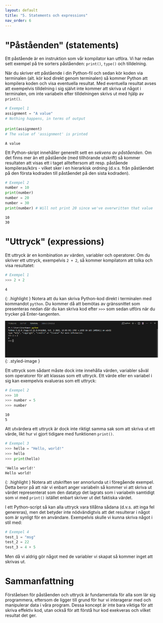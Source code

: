 ```yaml
---
layout: default
title: "5. Statements och expressions"
nav_order: 6
---
```


# "Påståenden" (statements)
Ett påstående är en instruktion som vår kompilator kan utföra. Vi har redan sett exempel på tre sorters påståenden: `print()`, `type()` och tilldelning.

När du skriver ett påstående i din Python-fil och sedan kör koden via terminalen (alt. kör kod direkt genom terminalen) så kommer Python att kompilera koden och visa eventuella resultat. Med eventuella resultat avses att exempelvis tilldelning i sig självt inte kommer att skriva ut något i terminalen, om inte variabeln efter tilldelningen skrivs ut med hjälp av `print()`.
```python
# Exempel 1
assignment = "A value"
# Nothing happens, in terms of output

print(assignment)
# The value of 'assignment' is printed
```
<div class="code-example" markdown="1">
<pre><code>A value</code></pre>
</div>

Ett Python-skript innehåller generellt sett en _sekvens av påståenden_. Om det finns mer än ett påstående (med tillhörande utskrift) så kommer resultaten att visas ett i taget allteftersom att resp. påstående kompileras/körs - vilket sker i en hierarkisk ordning (d.v.s. från påståendet på den första kodraden till påståendet på den sista kodraden).
```python
# Exempel 2
number = 10
print(number)
number = 20
number = 30
print(number) # Will not print 20 since we've overwritten that value
```
<div class="code-example" markdown="1">
<pre><code>10
30</code></pre>
</div>

# "Uttryck" (expressions)
Ett uttryck är en kombination av värden, variabler och operatorer. Om du skriver ett uttryck, exempelvis `2 + 2`, så kommer kompilatorn att tolka och visa resultatet:
```python
# Exempel 1
>>> 2 + 2
```
<div class="code-example" markdown="1">
<pre><code>4</code></pre>
</div>

{: .highlight }
Notera att du kan skriva Python-kod direkt i terminalen med kommandot `python`. Du kommer då att bemötas av gränssnittet som presenteras nedan där du kan skriva kod efter `>>>` som sedan utförs när du trycker på Enter-tangenten.

![Python in terminal](../assets/images/pythonRun.png){: .styled-image }

Ett uttryck som sådant måste dock inte innehålla värden, variabler såväl som operatorer för att klassas som ett uttryck. Ett värde eller en variabel i sig kan exempelvis evalueras som ett uttryck:
```python
# Exempel 2
>>> 10
>>> number = 5
>>> number
```
<div class="code-example" markdown="1">
<pre><code>10
5</code></pre>
</div>

Att utvärdera ett uttryck är dock inte riktigt samma sak som att skriva ut ett värde, likt hur vi gjort tidigare med funktionen `print()`.
```python
# Exempel 3
>>> hello = "Hello, world!"
>>> hello
>>> print(hello)
```
<div class="code-example" markdown="1">
<pre><code>'Hello world!'
Hello world!</code></pre>
</div>

{: .highlight }
Notera att utskriften ser annorlunda ut i föregående exempel. Detta beror på att när vi enbart anger variabeln så kommer vi att skriva ut värdet representerat som den datatyp det lagrats som i variabeln samtidigt som vi med `print()` istället enbart skriver ut det faktiska värdet. 

I ett Python-script så kan alla uttryck vara tillåtna sådana (d.v.s. att inga fel genereras), men det betyder inte nödvändigtvis att det resulterar i något som är synligt för en användare. Exempelvis skulle vi kunna skriva något i stil med:
```python
# Exempel 4
test_1 = "msg"
test_2 = 22
test_3 = 4 + 5
```
Men då vi aldrig gör något med de variabler vi skapat så kommer inget att skrivas ut. 

# Sammanfattning
Förståelsen för påståenden och uttryck är fundamentala för alla som lär sig programmera, eftersom de ligger till grund för hur vi interagerar med och manipulerar data i våra program. Dessa koncept är inte bara viktiga för att skriva effektiv kod, utan också för att förstå hur kod exekveras och vilket resultat det ger.